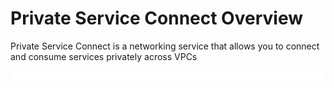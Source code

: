 # Private Service Connect Overview

Private Service Connect is a networking service that allows you to connect and consume services privately across VPCs

![](https://github.com/JonmarCorpuz/LetsLearn/blob/main/Assets/Whitespace.png)
